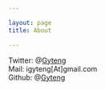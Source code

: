 ```yaml
---

layout: page
title: About

---
```


Twitter: @[Gyteng](https://twitter.com/Gyteng)  
Mail: igyteng[At]gmail.com  
Github: @[Gyteng](https://github.com/gyteng)  
